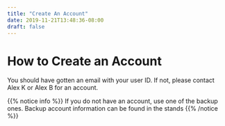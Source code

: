 ```yaml
---
title: "Create An Account"
date: 2019-11-21T13:48:36-08:00
draft: false 
---
```


# How to Create an Account

You should have gotten an email with your user ID. If not, please contact Alex K or Alex B for an account.

{{% notice info %}} If you do not have an account, use one of the backup ones. Backup account information can be found in the stands {{% /notice %}}


